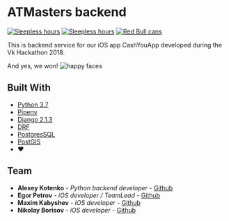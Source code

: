 # ATMasters backend
[![Sleepless hours](https://img.shields.io/badge/hodgie%20code%20level-normal-yellow.svg)](https://vk.com/wall-103600381_1413)
[![Sleepless hours](https://img.shields.io/badge/sleepless%20hours-42-green.svg)](https://vk.com/wall-103600381_1413)
[![Red Bull cans](https://img.shields.io/badge/Red%20Bull%20cans-12-red.svg)](https://pp.userapi.com/c848524/v848524962/b8097/b1m2mSraQJ4.jpg)

This is backend service for our iOS app CashYouApp developed during the Vk Hackathon 2018.

And yes, we won!
![happy faces](https://pp.userapi.com/c845123/v845123440/134733/TQEP50w2GoQ.jpg)

## Built With

* [Python 3.7](https://www.python.org/downloads/release/python-370/)
* [Pipenv](https://github.com/pypa/pipenv)
* [Django 2.1.3](https://www.djangoproject.com/)
* [DRF](https://www.django-rest-framework.org)
* [PostgresSQL](https://www.postgresql.org/)
* [PostGIS](https://postgis.net/)
* :heart:

## Team

* **Alexey Kotenko** - *Python backend developer* - [Github](https://github.com/k0t3n)
* **Egor Petrov** - *iOS developer / TeamLead* - [Github](https://github.com/Barbatosso)
* **Maxim Kabyshev** - *iOS developer* - [Github](https://github.com/kabyshev)
* **Nikolay Borisov** - *iOS developer* - [Github](https://github.com/casper6479)


